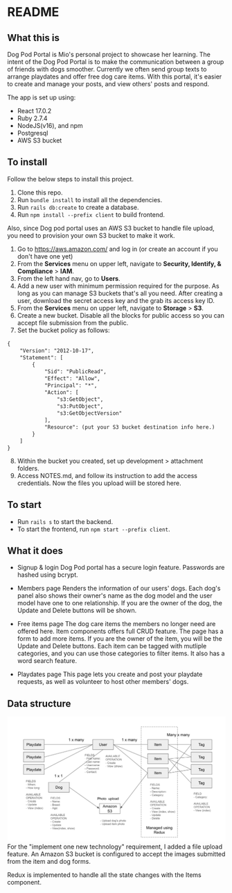 # README

## What this is

Dog Pod Portal is Mio's personal project to showcase her learning. The intent of the Dog Pod Portal is to make the communication between a group of friends with dogs smoother. Currently we often send group texts to arrange playdates and offer free dog care items. With this portal, it's easier to create and manage your posts, and view others' posts and respond.

The app is set up using:

- React 17.0.2
- Ruby 2.7.4
- NodeJS(v16), and npm
- Postgresql
- AWS S3 bucket

## To install

Follow the below steps to install this project.

1. Clone this repo.
2. Run `bundle install` to install all the dependencies.
3. Run `rails db:create` to create a database.
4. Run `npm install --prefix client` to build frontend.

Also, since Dog pod portal uses an AWS S3 bucket to handle file upload, you need to provision your own S3 bucket to make it work.

1. Go to https://aws.amazon.com/ and log in (or create an account if you don't have one yet)
2. From the **Services** menu on upper left, navigate to **Security, Identify, & Compliance** > **IAM**.
3. From the left hand nav, go to **Users**.
4. Add a new user with minimum permission required for the purpose. As long as you can manage S3 buckets that's all you need. After creating a user, download the secret access key and the grab its access key ID.
5. From the **Services** menu on upper left, navigate to **Storage** > **S3**.
6. Create a new bucket. Disable all the blocks for public access so you can accept file submission from the public.
7. Set the bucket policy as follows:

```
{
    "Version": "2012-10-17",
    "Statement": [
        {
            "Sid": "PublicRead",
            "Effect": "Allow",
            "Principal": "*",
            "Action": [
                "s3:GetObject",
                "s3:PutObject",
                "s3:GetObjectVersion"
            ],
            "Resource": (put your S3 bucket destination info here.)
        }
    ]
}
```

8. Within the bucket you created, set up development > attachment folders.
9. Access NOTES.md, and follow its instruction to add the access credentials.
   Now the files you upload wiill be stored here.

## To start

- Run `rails s` to start the backend.
- To start the frontend, run `npm start --prefix client`.

## What it does

- Signup & login
  Dog Pod portal has a secure login feature. Passwords are hashed using bcrypt.

- Members page
  Renders the information of our users' dogs. Each dog's panel also shows their owner's name as the dog model and the user model have one to one relationship. If you are the owner of the dog, the Update and Delete buttons will be shown.

- Free items page
  The dog care items the members no longer need are offered here. Item components offers full CRUD feature. The page has a form to add more items. If you are the owner of the item, you will be the Update and Delete buttons. Each item can be tagged with mutliple categories, and you can use those categories to filter items. It also has a word search feature.

- Playdates page
  This page lets you create and post your playdate requests, as well as volunteer to host other members' dogs.

## Data structure

![image info](./public/diagram.png)
For the "implement one new technology" requirement, I added a file upload feature. An Amazon S3 bucket is configured to accept the images submitted from the item and dog forms.

Redux is implemented to handle all the state changes with the Items component.
